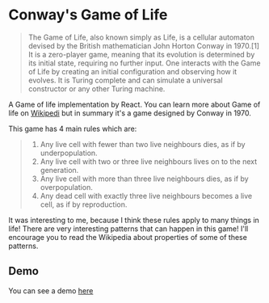 # Conway's Game of Life

> The Game of Life, also known simply as Life, is a cellular automaton devised by the British mathematician John Horton Conway in 1970.[1] It is a zero-player game, meaning that its evolution is determined by its initial state, requiring no further input. One interacts with the Game of Life by creating an initial configuration and observing how it evolves. It is Turing complete and can simulate a universal constructor or any other Turing machine.

A Game of life implementation by React. You can learn more about Game of life on [Wikipedi](https://en.wikipedia.org/wiki/Conway%27s_Game_of_Life) but in summary it's a game designed by Conway in 1970.

This game has 4 main rules which are:

> 1. Any live cell with fewer than two live neighbours dies, as if by underpopulation.
> 2. Any live cell with two or three live neighbours lives on to the next generation.
> 3. Any live cell with more than three live neighbours dies, as if by overpopulation.
> 4. Any dead cell with exactly three live neighbours becomes a live cell, as if by reproduction.

It was interesting to me, because I think these rules apply to many things in life! There are very interesting patterns that can happen in this game! I'll encourage you to read the Wikipedia about properties of some of these patterns.

## Demo

You can see a demo [here](https://mostafa-drz.github.io/game-of-life/)

